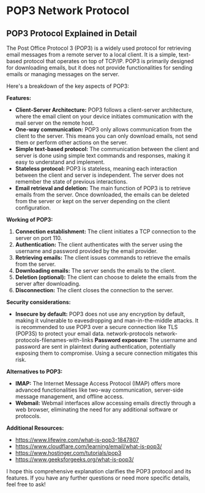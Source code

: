 # POP3 Network Protocol

## POP3 Protocol Explained in Detail

The Post Office Protocol 3 (POP3) is a widely used protocol for retrieving email messages from a remote server to a local client. It is a simple, text-based protocol that operates on top of TCP/IP. POP3 is primarily designed for downloading emails, but it does not provide functionalities for sending emails or managing messages on the server.

Here's a breakdown of the key aspects of POP3:

**Features:**

* **Client-Server Architecture:** POP3 follows a client-server architecture, where the email client on your device initiates communication with the mail server on the remote host.
* **One-way communication:** POP3 only allows communication from the client to the server. This means you can only download emails, not send them or perform other actions on the server.
* **Simple text-based protocol:** The communication between the client and server is done using simple text commands and responses, making it easy to understand and implement.
* **Stateless protocol:** POP3 is stateless, meaning each interaction between the client and server is independent. The server does not remember the state of previous interactions.
* **Email retrieval and deletion:** The main function of POP3 is to retrieve emails from the server. Once downloaded, the emails can be deleted from the server or kept on the server depending on the client configuration.

**Working of POP3:**

1. **Connection establishment:** The client initiates a TCP connection to the server on port 110.
2. **Authentication:** The client authenticates with the server using the username and password provided by the email provider.
3. **Retrieving emails:** The client issues commands to retrieve the emails from the server.
4. **Downloading emails:** The server sends the emails to the client.
5. **Deletion (optional):** The client can choose to delete the emails from the server after downloading.
6. **Disconnection:** The client closes the connection to the server.

**Security considerations:**

* **Insecure by default:** POP3 does not use any encryption by default, making it vulnerable to eavesdropping and man-in-the-middle attacks. It is recommended to use POP3 over a secure connection like TLS (POP3S) to protect your email data. network-protocols network-protocols-filenames-with-links **Password exposure:** The username and password are sent in plaintext during authentication, potentially exposing them to compromise. Using a secure connection mitigates this risk.

**Alternatives to POP3:**

* **IMAP:** The Internet Message Access Protocol (IMAP) offers more advanced functionalities like two-way communication, server-side message management, and offline access.
* **Webmail:** Webmail interfaces allow accessing emails directly through a web browser, eliminating the need for any additional software or protocols.

**Additional Resources:**

* https://www.lifewire.com/what-is-pop3-1847807
* https://www.cloudflare.com/learning/email/what-is-pop3/
* https://www.hostinger.com/tutorials/pop3
* https://www.geeksforgeeks.org/what-is-pop3/

I hope this comprehensive explanation clarifies the POP3 protocol and its features. If you have any further questions or need more specific details, feel free to ask!
